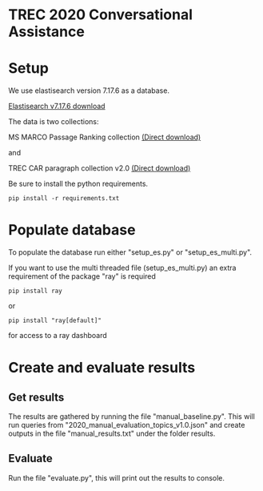 # TREC 2020 Conversational Assistance

# Setup
We use elastisearch version 7.17.6 as a database.

[Elastisearch v7.17.6 download](https://www.elastic.co/downloads/past-releases/elasticsearch-7-17-6)

The data is two collections:

MS MARCO Passage Ranking collection [(Direct download)](https://msmarco.blob.core.windows.net/msmarcoranking/collection.tar.gz)

and 

TREC CAR paragraph collection v2.0 [(Direct download)](http://trec-car.cs.unh.edu/datareleases/v2.0/paragraphCorpus.v2.0.tar.xz)


Be sure to install the python requirements.
```
pip install -r requirements.txt
```

# Populate database
To populate the database run either "setup_es.py" or "setup_es_multi.py".

If you want to use the multi threaded file (setup_es_multi.py) an extra requirement of the package "ray" is required
```
pip install ray
```
or
```
pip install "ray[default]"
```
for access to a ray dashboard



# Create and evaluate results
## Get results
The results are gathered by running the file "manual_baseline.py".
This will run queries from "2020_manual_evaluation_topics_v1.0.json" and create outputs in the file "manual_results.txt" under the folder results.

## Evaluate
Run the file "evaluate.py", this will print out the results to console.
